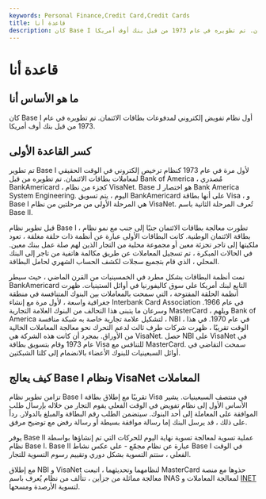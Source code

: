```yaml
---
keywords: Personal Finance,Credit Card,Credit Cards
title: قاعدة أنا
description: كان Base I أول نظام تفويض إلكتروني لمدفوعات بطاقات الائتمان. تم تطويره في عام 1973 من قبل بنك أوف أمريكا.
---
```


# قاعدة أنا
## ما هو الأساس أنا

كان Base I أول نظام تفويض إلكتروني لمدفوعات بطاقات الائتمان. تم تطويره في عام 1973 من قبل بنك أوف أمريكا.

## كسر القاعدة الأولى

تم تطوير Base I لأول مرة في عام 1973 كنظام ترخيص إلكتروني في الوقت الحقيقي لمعاملات بطاقات الائتمان. تم تطويره من قبل Bank of America ، مُصدري BankAmericard ، كجزء من نظام VisaNet. Base هو اختصار لـ Bank America System Engineering. اليوم ، يتم تسويق BankAmericard على أنها بطاقة Visa ، و Base I هي المرحلة الأولى من مرحلتين من نظام VisaNet. تُعرف المرحلة الثانية باسم Base II.

قبل تطوير نظام Base I ، تطورت معالجة بطاقات الائتمان جنبًا إلى جنب مع نمو نظام بطاقة الائتمان الوطنية. كانت البطاقات الأولى عبارة عن أنظمة ذات حلقة مغلقة ، تعود ملكيتها إلى تاجر تجزئة معين أو مجموعة محلية من التجار الذين لهم صلة عمل ببنك معين. في الحالات المبكرة ، تم تسجيل المعاملات عن طريق مكالمة هاتفية من تاجر إلى البنك المحلي ، الذي قام بتجميع سجلات لكشف الحساب الشهري لحامل البطاقة.

نمت أنظمة البطاقات بشكل مطرد في الخمسينيات من القرن الماضي ، حيث سيطر BankAmericard التابع لبنك أمريكا على سوق كاليفورنيا في أوائل الستينيات. ظهرت أنظمة الحلقة المفتوحة ، التي سمحت بالمعاملات بين البنوك المتنافسة في منطقة جغرافية واسعة ، لأول مرة مع إنشاء Interbank Card Association في عام 1966. وسرعان ما يتبنى هذا التحالف من البنوك العلامة التجارية MasterCard ، ويلهم Bank of America لتشكيل علامة تجارية خاصة به شبكة منافسة ، NBI ، في عام 1970. في هذا الوقت تقريبًا ، ظهرت شركات طرف ثالث لدعم التحرك نحو معالجة المعاملات الخالية من الأوراق. بمجرد أن كانت هذه الشركة هي VisaNet. حصل NBI على VisaNet في عام 1973 وقام بتسويق بطاقة Visa للتنافس مع MasterCard. سمحت التقاضي في أوائل السبعينيات للبنوك الأعضاء بالانضمام إلى كلتا الشبكتين.

## كيف يعالج Base I ونظام VisaNet المعاملات

تزامن تطوير نظام Base I تقريبًا مع إطلاق بطاقة Visa في منتصف السبعينيات. يشير الأساس الأول إلى نظام تفويض في الوقت الفعلي يقوم التجار من خلاله بإرسال طلب الموافقة على المعاملة إلى أحد البنوك. سيتضمن الطلب رقم البطاقة والمبلغ بالدولار. رداً على ذلك ، قد يرسل البنك إما رسالة موافقة بسيطة أو رسالة رفض مع توضيح مرفق.

يوفر Base II عملية تسوية لمعالجة تسوية نهاية اليوم للحركات التي تم إنشاؤها بواسطة نظام Base I. Base II عبارة عن نظام مجمّع - على عكس نشاط Base I في الوقت الفعلي ، ستتم التسوية بشكل دوري وتقييم رسوم التسوية للتجار.

مع إطلاق NBI و VisaNet لنظامهما وتحديثهما ، اتبعت MasterCard حذوها مع منصة معالجة مماثلة من جزأين ، تتألف من نظام يُعرف باسم INAS لمعالجة المعاملات و [INET](/interbank-network-for-electronic-transfer-inet) لتسوية الأرصدة ومسحها.

